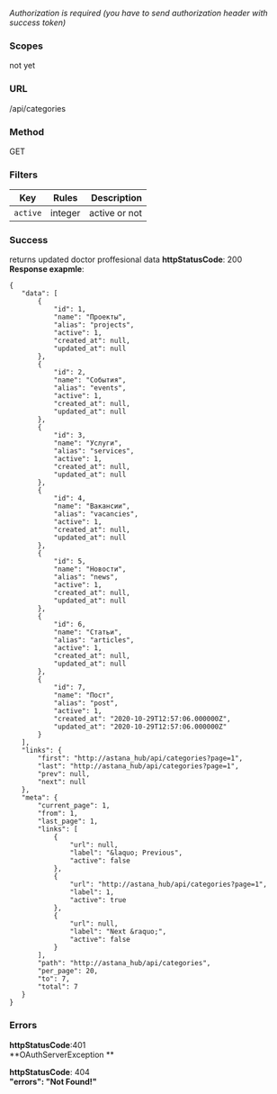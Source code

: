 _Authorization is required (you have to send authorization  header with success token)_<br/>

### Scopes
not yet

### URL
/api/categories

### Method
GET

### Filters
| Key          | Rules            | Description       |
| -------------|:----------------:| -----------------:|
| `active`     | integer          | active or not     |


### Success
returns updated doctor proffesional data
**httpStatusCode**: 200<br/>
**Response exapmle**:<br/>
 ```
{
    "data": [
        {
            "id": 1,
            "name": "Проекты",
            "alias": "projects",
            "active": 1,
            "created_at": null,
            "updated_at": null
        },
        {
            "id": 2,
            "name": "События",
            "alias": "events",
            "active": 1,
            "created_at": null,
            "updated_at": null
        },
        {
            "id": 3,
            "name": "Услуги",
            "alias": "services",
            "active": 1,
            "created_at": null,
            "updated_at": null
        },
        {
            "id": 4,
            "name": "Вакансии",
            "alias": "vacancies",
            "active": 1,
            "created_at": null,
            "updated_at": null
        },
        {
            "id": 5,
            "name": "Новости",
            "alias": "news",
            "active": 1,
            "created_at": null,
            "updated_at": null
        },
        {
            "id": 6,
            "name": "Статьи",
            "alias": "articles",
            "active": 1,
            "created_at": null,
            "updated_at": null
        },
        {
            "id": 7,
            "name": "Пост",
            "alias": "post",
            "active": 1,
            "created_at": "2020-10-29T12:57:06.000000Z",
            "updated_at": "2020-10-29T12:57:06.000000Z"
        }
    ],
    "links": {
        "first": "http://astana_hub/api/categories?page=1",
        "last": "http://astana_hub/api/categories?page=1",
        "prev": null,
        "next": null
    },
    "meta": {
        "current_page": 1,
        "from": 1,
        "last_page": 1,
        "links": [
            {
                "url": null,
                "label": "&laquo; Previous",
                "active": false
            },
            {
                "url": "http://astana_hub/api/categories?page=1",
                "label": 1,
                "active": true
            },
            {
                "url": null,
                "label": "Next &raquo;",
                "active": false
            }
        ],
        "path": "http://astana_hub/api/categories",
        "per_page": 20,
        "to": 7,
        "total": 7
    }
}
```

### Errors
**httpStatusCode**:401<br/>
**OAuthServerException **

**httpStatusCode**: 404<br/>
**"errors": "Not Found!"**


